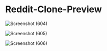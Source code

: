 # Reddit-Clone-Preview

![Screenshot (604)](https://github.com/prafulnigam/Reddit-Clone/assets/78497704/e2cb4f8a-3678-47e2-be72-8d361e2eaf60)


![Screenshot (605)](https://github.com/prafulnigam/Reddit-Clone/assets/78497704/b8a55f99-0672-4997-ba00-075521ad99e2)


![Screenshot (606)](https://github.com/prafulnigam/Reddit-Clone/assets/78497704/5a85b62c-46a1-4ca9-827d-557b6ba37ea3)
